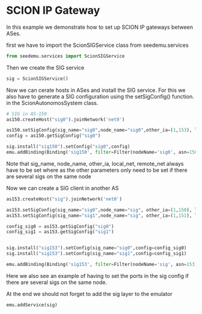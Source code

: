 # SCION IP Gateway

In this example we demonstrate how to set up SCION IP gateways between ASes.

first we have to import the ScionSIGService class from seedemu.services

```python
from seedemu.services import ScionSIGService
```

Then we create the SIG service

```python
sig = ScionSIGService()
```

Now we can cerate hosts in ASes and install the SIG service. For this we also have to generate a SIG configuration using the setSigConfig() function. in the ScionAutonomosSystem class.

```python
# SIG in AS-150
as150.createHost("sig0").joinNetwork('net0')

as150.setSigConfig(sig_name="sig0",node_name="sig0",other_ia=(1,153), local_net = "172.16.11.0/24", remote_net = "172.16.12.0/24")
config = as150.getSigConfig("sig0")

sig.install("sig150").setConfig("sig0",config)
emu.addBinding(Binding('sig150', filter=Filter(nodeName='sig0', asn=150)))
```
Note that sig_name, node_name, other_ia, local_net, remote_net always have to be set where as the other parameters only need to be set if there are several sigs on the same node

Now we can create a SIG client in another AS

```python
as153.createHost("sig").joinNetwork('net0')

as153.setSigConfig(sig_name="sig0",node_name="sig", other_ia=(1,150), local_net = "172.16.12.0/24", remote_net = "172.16.11.0/24")
as153.setSigConfig(sig_name="sig1",node_name="sig", other_ia=(1,151), local_net = "172.16.13.0/24", remote_net = "172.16.14.0/24", ctrl_port=30260, data_port=30261, probe_port=30857)

config_sig0 = as153.getSigConfig("sig0")
config_sig1 = as153.getSigConfig("sig1")


sig.install("sig153").setConfig(sig_name="sig0",config=config_sig0)
sig.install("sig153").setConfig(sig_name="sig1",config=config_sig1)

emu.addBinding(Binding('sig153', filter=Filter(nodeName='sig', asn=153)))
```

Here we also see an example of having to set the ports in the sig config if there are several sigs on the same node.

At the end we should not forget to add the sig layer to the emulator

```python
emu.addService(sig)
```